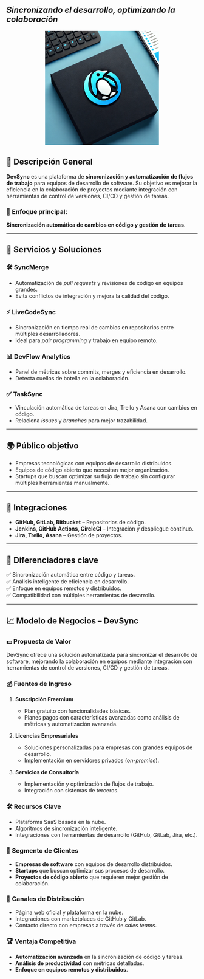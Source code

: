## *Sincronizando el desarrollo, optimizando la colaboración*  

<div style="text-align: center;"> <img src="Pasted image 20250212152427.png" width="300"> </div>

## 📌 Descripción General  
**DevSync** es una plataforma de **sincronización y automatización de flujos de trabajo** para equipos de desarrollo de software. Su objetivo es mejorar la eficiencia en la colaboración de proyectos mediante integración con herramientas de control de versiones, CI/CD y gestión de tareas.  

### 🔹 Enfoque principal:  
**Sincronización automática de cambios en código y gestión de tareas**.  

---

## 📂 Servicios y Soluciones  

### 🛠️ SyncMerge  
- Automatización de *pull requests* y revisiones de código en equipos grandes.  
- Evita conflictos de integración y mejora la calidad del código.  

### ⚡ LiveCodeSync  
- Sincronización en tiempo real de cambios en repositorios entre múltiples desarrolladores.  
- Ideal para *pair programming* y trabajo en equipo remoto.  

### 📊 DevFlow Analytics  
- Panel de métricas sobre commits, merges y eficiencia en desarrollo.  
- Detecta cuellos de botella en la colaboración.  

### ✅ TaskSync  
- Vinculación automática de tareas en Jira, Trello y Asana con cambios en código.  
- Relaciona *issues* y *branches* para mejor trazabilidad.  

---

## 🌍 Público objetivo 
- Empresas tecnológicas con equipos de desarrollo distribuidos.  
- Equipos de código abierto que necesitan mejor organización.  
- Startups que buscan optimizar su flujo de trabajo sin configurar múltiples herramientas manualmente.  

---

## 🔗 Integraciones  
- **GitHub, GitLab, Bitbucket** – Repositorios de código.  
- **Jenkins, GitHub Actions, CircleCI** – Integración y despliegue continuo.  
- **Jira, Trello, Asana** – Gestión de proyectos.  

---
## 🎯 Diferenciadores clave  
✅ Sincronización automática entre código y tareas.  
✅ Análisis inteligente de eficiencia en desarrollo.  
✅ Enfoque en equipos remotos y distribuidos.  
✅ Compatibilidad con múltiples herramientas de desarrollo.  

---
## 📈 Modelo de Negocios – DevSync  

### 💵 Propuesta de Valor  
DevSync ofrece una solución automatizada para sincronizar el desarrollo de software, mejorando la colaboración en equipos mediante integración con herramientas de control de versiones, CI/CD y gestión de tareas.  

### 💰 Fuentes de Ingreso  
1. **Suscripción Freemium**  
   - Plan gratuito con funcionalidades básicas.  
   - Planes pagos con características avanzadas como análisis de métricas y automatización avanzada.  

2. **Licencias Empresariales**  
   - Soluciones personalizadas para empresas con grandes equipos de desarrollo.  
   - Implementación en servidores privados (*on-premise*).  

3. **Servicios de Consultoría**  
   - Implementación y optimización de flujos de trabajo.  
   - Integración con sistemas de terceros.  

### 🛠️ Recursos Clave  
- Plataforma SaaS basada en la nube.  
- Algoritmos de sincronización inteligente.  
- Integraciones con herramientas de desarrollo (GitHub, GitLab, Jira, etc.).  

### 👥 Segmento de Clientes  
- **Empresas de software** con equipos de desarrollo distribuidos.  
- **Startups** que buscan optimizar sus procesos de desarrollo.  
- **Proyectos de código abierto** que requieren mejor gestión de colaboración.  

### 🔗 Canales de Distribución  
- Página web oficial y plataforma en la nube.  
- Integraciones con marketplaces de GitHub y GitLab.  
- Contacto directo con empresas a través de *sales teams*.  

### 🏆 Ventaja Competitiva  
- **Automatización avanzada** en la sincronización de código y tareas.  
- **Análisis de productividad** con métricas detalladas.  
- **Enfoque en equipos remotos y distribuidos**.  

